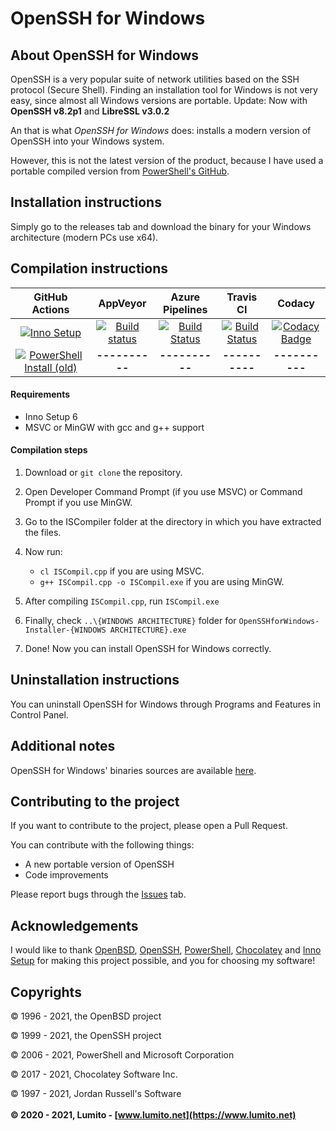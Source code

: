 # OpenSSH for Windows

## About OpenSSH for Windows

OpenSSH is a very popular suite of network utilities based on the SSH protocol (Secure Shell). Finding an installation tool for Windows is not very easy, since almost all Windows versions are portable. Update: Now with **OpenSSH v8.2p1** and **LibreSSL v3.0.2**

An that is what *OpenSSH for Windows* does: installs a modern version of OpenSSH into your Windows system.

However, this is not the latest version of the product, because I have used a portable compiled version from [PowerShell's GitHub](https://github.com/PowerShell).

## Installation instructions

Simply go to the releases tab and download the binary for your Windows architecture (modern PCs use x64).

## Compilation instructions

|                        GitHub Actions                        |                           AppVeyor                           |                       Azure Pipelines                        |                          Travis CI                           |                            Codacy                            |
| :----------------------------------------------------------: | :----------------------------------------------------------: | :----------------------------------------------------------: | :----------------------------------------------------------: | :----------------------------------------------------------: |
| [![Inno Setup](https://github.com/LumitoLuma/OpenSSH-for-Windows/workflows/Inno%20Setup/badge.svg)](https://github.com/LumitoLuma/OpenSSH-for-Windows/actions?query=workflow%3A%22Inno+Setup%22) | [![Build status](https://ci.appveyor.com/api/projects/status/na7ther37swbma0i?svg=true)](https://ci.appveyor.com/project/LumitoLuma/OpenSSHforWindows-Installer) | [![Build Status](https://lumito.visualstudio.com/GitHub/_apis/build/status/LumitoLuma.OpenSSH-for-Windows?branchName=master)](https://lumito.visualstudio.com/GitHub/_build/latest?definitionId=23&branchName=master) | [![Build Status](https://travis-ci.com/LumitoLuma/OpenSSH-for-Windows.svg?branch=master)](https://travis-ci.com/LumitoLuma/OpenSSH-for-Windows) | [![Codacy Badge](https://app.codacy.com/project/badge/Grade/0285d9a57f52467d8f5b006386b1ffba)](https://www.codacy.com/gh/LumitoLuma/OpenSSH-for-Windows/dashboard?utm_source=github.com&amp;utm_medium=referral&amp;utm_content=LumitoLuma/OpenSSH-for-Windows&amp;utm_campaign=Badge_Grade) |
| [![PowerShell Install (old)](https://github.com/LumitoLuma/OpenSSH-for-Windows/workflows/PowerShell%20Install%20(old)/badge.svg)](https://github.com/LumitoLuma/OpenSSH-for-Windows/actions?query=workflow%3A%22PowerShell+Install+%28old%29%22) |                        **----------**                        |                        **----------**                        |                        **----------**                        |                        **----------**                        |

#### Requirements
-   Inno Setup 6
-   MSVC or MinGW with gcc and g++ support

#### Compilation steps
1.  Download or `git clone` the repository.

2.  Open Developer Command Prompt (if you use MSVC) or Command Prompt if you use MinGW.

3.  Go to the ISCompiler folder at the directory in which you have extracted the files.

4.  Now run:

    -   `cl ISCompil.cpp` if you are using MSVC.
    -   `g++ ISCompil.cpp -o ISCompil.exe` if you are using MinGW.

5.  After compiling `ISCompil.cpp`, run `ISCompil.exe`

6.  Finally, check `..\{WINDOWS ARCHITECTURE}` folder for `OpenSSHforWindows-Installer-{WINDOWS ARCHITECTURE}.exe`

7.  Done! Now you can install OpenSSH for Windows correctly.

## Uninstallation instructions

You can uninstall OpenSSH for Windows through Programs and Features in Control Panel.

## Additional notes

OpenSSH for Windows' binaries sources are available [here](https://github.com/LumitoLuma/openssh-portable).

## Contributing to the project

If you want to contribute to the project, please open a Pull Request.

You can contribute with the following things:

-   A new portable version of OpenSSH
-   Code improvements

Please report bugs through the [Issues](https://github.com/LumitoLuma/OpenSSH-for-Windows/issues) tab.

## Acknowledgements

I would like to thank [OpenBSD](https://www.openbsd.org), [OpenSSH](https://www.openssh.org), [PowerShell](https://github.com/PowerShell), [Chocolatey](https://www.chocolatey.org) and [Inno Setup](https://www.innosetup.com) for making this project possible, and you for choosing my software!

## Copyrights

© 1996 - 2021, the OpenBSD project

© 1999 - 2021, the OpenSSH project

© 2006 - 2021, PowerShell and Microsoft Corporation

© 2017 - 2021, Chocolatey Software Inc.

© 1997 - 2021, Jordan Russell's Software
<br><br>
**© 2020 - 2021, Lumito - [www.lumito.net](https://www.lumito.net)**
